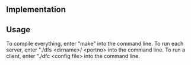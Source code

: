 ## Implementation

## Usage
To compile everything, enter "make" into the command line.
To run each server, enter "./dfs \<dirname>/ \<portno> into the command line.
To run a client, enter "./dfc \<config file\> into the command line.